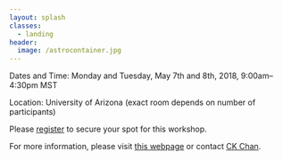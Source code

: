```yaml
---
layout: splash
classes:
  - landing
header:
  image: /astrocontainer.jpg
---
```


Dates and Time: Monday and Tuesday, May 7th and 8th, 2018, 9:00am–4:30pm MST

Location: University of Arizona (exact room depends on number of participants)

Please [register](https://goo.gl/forms/UaAM4qjJC8fBuUqI3) to secure your spot for this workshop.

For more information, please visit [this webpage](https://astrocontainers.github.io/2018-05-workshop) or contact [CK Chan](mailto:chanc@email.arizona.edu).
